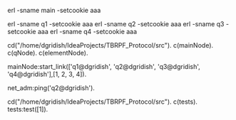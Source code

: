 erl -sname main -setcookie aaa

erl -sname q1 -setcookie aaa
erl -sname q2 -setcookie aaa
erl -sname q3 -setcookie aaa
erl -sname q4 -setcookie aaa

cd("/home/dgridish/IdeaProjects/TBRPF_Protocol/src").
c(mainNode).
c(qNode).
c(elementNode).


mainNode:start_link(['q1@dgridish', 'q2@dgridish', 'q3@dgridish', 'q4@dgridish'],[1, 2, 3, 4]).

net_adm:ping('q2@dgridish').

cd("/home/dgridish/IdeaProjects/TBRPF_Protocol/src").
c(tests).
tests:test([1]).


